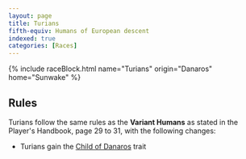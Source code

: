 ```yaml
---
layout: page
title: Turians
fifth-equiv: Humans of European descent
indexed: true
categories: [Races]
---
```


{% include raceBlock.html name="Turians" origin="Danaros" home="Sunwake" %}

## Rules

Turians follow the same rules as the **Variant Humans** as stated in the Player's Handbook, page 29 to 31, with the following changes:

- Turians gain the [Child of Danaros](/rules/child_of_danaros) trait
